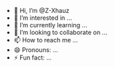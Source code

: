 - 👋 Hi, I’m @Z-Xhauz
- 👀 I’m interested in ...
- 🌱 I’m currently learning ...
- 💞️ I’m looking to collaborate on ...
- 📫 How to reach me ...
- 😄 Pronouns: ...
- ⚡ Fun fact: ...

<!---
Z-Xhauz/Z-Xhauz is a ✨ special ✨ repository because its `README.md` (this file) appears on your GitHub profile.
You can click the Preview link to take a look at your changes.
--->
